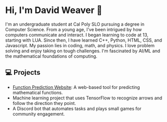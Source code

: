 
# Hi, I'm David Weaver 👋

I'm an undergraduate student at Cal Poly SLO pursuing a degree in Computer Science. From a young age, I've been intrigued by how computers communicate and interact. I began learning to code at 13, starting with LUA. Since then, I have learned C++, Python, HTML, CSS, and Javascript. My passion lies in coding, math, and physics. I love problem solving and enjoy taking on tough challenges. I'm fascinated by AI/ML and the mathematical foundations of computing.

## 💻 Projects

- [Function Prediction Website](https://www.functionprediction.com/): A web-based tool for predicting mathematical functions.
- Machine learning project that uses TensorFlow to recognize arrows and follow the direction they point.
- A Discord bot that automates tasks and plays small games for community engagement.
